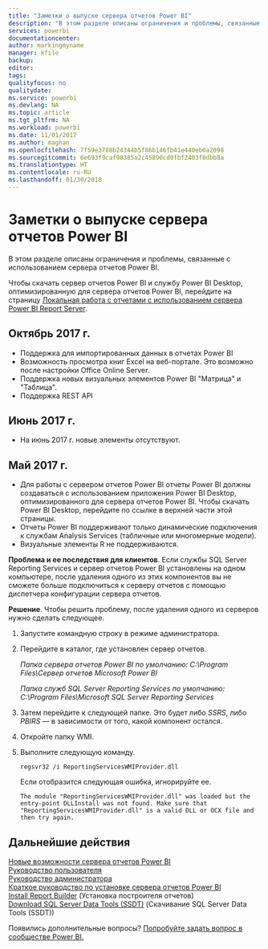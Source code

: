 ```yaml
---
title: "Заметки о выпуске сервера отчетов Power BI"
description: "В этом разделе описаны ограничения и проблемы, связанные с использованием сервера отчетов Power BI."
services: powerbi
documentationcenter: 
author: markingmyname
manager: kfile
backup: 
editor: 
tags: 
qualityfocus: no
qualitydate: 
ms.service: powerbi
ms.devlang: NA
ms.topic: article
ms.tgt_pltfrm: NA
ms.workload: powerbi
ms.date: 11/01/2017
ms.author: maghan
ms.openlocfilehash: 7f59e3788b24344b5f86b146fb41e440eb0a2098
ms.sourcegitcommit: 6e693f9caf98385a2c45890cd0fbf2403f0dbb8a
ms.translationtype: HT
ms.contentlocale: ru-RU
ms.lasthandoff: 01/30/2018
---
```

# <a name="power-bi-report-server-release-notes"></a>Заметки о выпуске сервера отчетов Power BI
В этом разделе описаны ограничения и проблемы, связанные с использованием сервера отчетов Power BI.

Чтобы скачать сервер отчетов Power BI и службу Power BI Desktop, оптимизированную для сервера отчетов Power BI, перейдите на страницу [Локальная работа с отчетами с использованием сервера Power BI Report Server](https://powerbi.microsoft.com/report-server/).

## <a name="october-2017"></a>Октябрь 2017 г.
* Поддержка для импортированных данных в отчетах Power BI
* Возможность просмотра книг Excel на веб-портале. Это возможно после настройки Office Online Server.
* Поддержка новых визуальных элементов Power BI "Матрица" и "Таблица".
* Поддержка REST API

## <a name="june-2017"></a>Июнь 2017 г.
* На июнь 2017 г. новые элементы отсутствуют.

## <a name="may-2017"></a>Май 2017 г.
* Для работы с сервером отчетов Power BI отчеты Power BI должны создаваться с использованием приложения Power BI Desktop, оптимизированного для сервера отчетов Power BI. Чтобы скачать Power BI Desktop, перейдите по ссылке в верхней части этой страницы.
* Отчеты Power BI поддерживают только динамические подключения к службам Analysis Services (табличные или многомерные модели).
* Визуальные элементы R не поддерживаются.

**Проблема и ее последствия для клиентов**. Если службы SQL Server Reporting Services и сервер отчетов Power BI установлены на одном компьютере, после удаления одного из этих компонентов вы не сможете больше подключиться к серверу отчетов с помощью диспетчера конфигурации сервера отчетов.

**Решение**. Чтобы решить проблему, после удаления одного из серверов нужно сделать следующее.

1. Запустите командную строку в режиме администратора.
2. Перейдите в каталог, где установлен сервер отчетов.
   
    *Папка сервера отчетов Power BI по умолчанию: C:\Program Files\Сервер отчетов Microsoft Power BI*
   
    *Папка служб SQL Server Reporting Services по умолчанию: C:\Program Files\Microsoft SQL Server Reporting Services*
3. Затем перейдите к следующей папке. Это будет либо *SSRS*, либо *PBIRS* — в зависимости от того, какой компонент остался.
4. Откройте папку WMI.
5. Выполните следующую команду.
   
    ```
    regsvr32 /i ReportingServicesWMIProvider.dll
    ```
   
    Если отобразится следующая ошибка, игнорируйте ее.
   
    ```
    The module "ReportingServicesWMIProvider.dll" was loaded but the entry-point DLLInstall was not found. Make sure that "ReportingServicesWMIProvider.dll" is a valid DLL or OCX file and then try again.
    ```

## <a name="next-steps"></a>Дальнейшие действия
[Новые возможности сервера отчетов Power BI](whats-new.md)  
[Руководство пользователя](user-handbook-overview.md)  
[Руководство администратора](admin-handbook-overview.md)  
[Краткое руководство по установке сервера отчетов Power BI](quickstart-install-report-server.md)  
[Install Report Builder](https://docs.microsoft.com/sql/reporting-services/install-windows/install-report-builder) (Установка построителя отчетов)  
[Download SQL Server Data Tools (SSDT)](http://go.microsoft.com/fwlink/?LinkID=616714) (Скачивание SQL Server Data Tools (SSDT))

Появились дополнительные вопросы? [Попробуйте задать вопрос в сообществе Power BI.](https://community.powerbi.com/)

